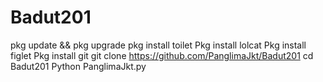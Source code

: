 # Badut201

pkg update && pkg upgrade
pkg install toilet
Pkg install lolcat
Pkg install figlet
Pkg install git
git clone https://github.com/PanglimaJkt/Badut201
cd Badut201
Python PanglimaJkt.py
